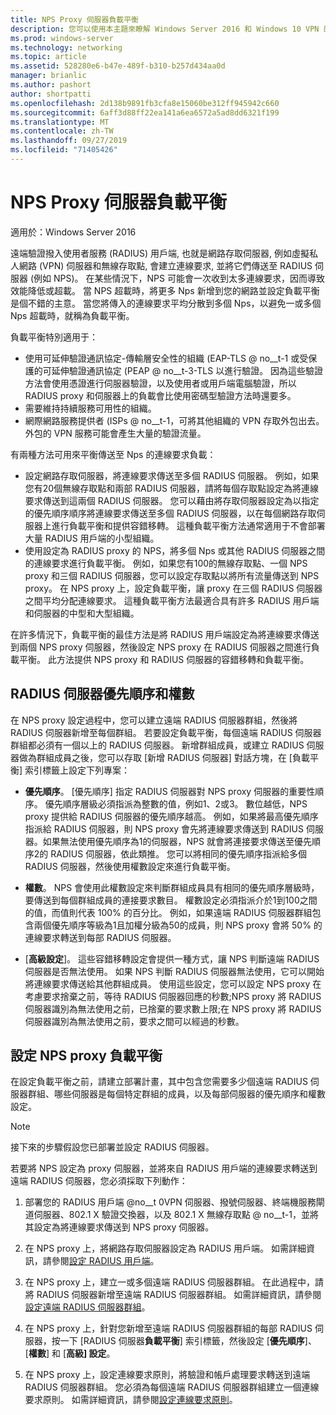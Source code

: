 ```yaml
---
title: NPS Proxy 伺服器負載平衡
description: 您可以使用本主題來瞭解 Windows Server 2016 和 Windows 10 VPN 的功能。
ms.prod: windows-server
ms.technology: networking
ms.topic: article
ms.assetid: 528280e6-b47e-489f-b310-b257d434aa0d
manager: brianlic
ms.author: pashort
author: shortpatti
ms.openlocfilehash: 2d138b9891fb3cfa8e15060be312ff945942c660
ms.sourcegitcommit: 6aff3d88ff22ea141a6ea6572a5ad8dd6321f199
ms.translationtype: MT
ms.contentlocale: zh-TW
ms.lasthandoff: 09/27/2019
ms.locfileid: "71405426"
---
```

# <a name="nps-proxy-server-load-balancing"></a>NPS Proxy 伺服器負載平衡

適用於：Windows Server 2016

遠端驗證撥入使用者服務 (RADIUS) 用戶端, 也就是網路存取伺服器, 例如虛擬私人網路 (VPN) 伺服器和無線存取點, 會建立連線要求, 並將它們傳送至 RADIUS 伺服器 (例如 NPS)。 在某些情況下，NPS 可能會一次收到太多連線要求，因而導致效能降低或超載。 當 NPS 超載時，將更多 Nps 新增到您的網路並設定負載平衡是個不錯的主意。 當您將傳入的連線要求平均分散到多個 Nps，以避免一或多個 Nps 超載時，就稱為負載平衡。

負載平衡特別適用于：

- 使用可延伸驗證通訊協定-傳輸層安全性的組織 \(EAP-TLS @ no__t-1 或受保護的可延伸驗證通訊協定 \(PEAP @ no__t-3-TLS 以進行驗證。 因為這些驗證方法會使用憑證進行伺服器驗證，以及使用者或用戶端電腦驗證，所以 RADIUS proxy 和伺服器上的負載會比使用密碼型驗證方法時還要多。
- 需要維持持續服務可用性的組織。
- 網際網路服務提供者 \(ISPs @ no__t-1，可將其他組織的 VPN 存取外包出去。 外包的 VPN 服務可能會產生大量的驗證流量。

有兩種方法可用來平衡傳送至 Nps 的連線要求負載：

- 設定網路存取伺服器，將連線要求傳送至多個 RADIUS 伺服器。 例如，如果您有20個無線存取點和兩部 RADIUS 伺服器，請將每個存取點設定為將連線要求傳送到這兩個 RADIUS 伺服器。 您可以藉由將存取伺服器設定為以指定的優先順序順序將連線要求傳送至多個 RADIUS 伺服器，以在每個網路存取伺服器上進行負載平衡和提供容錯移轉。 這種負載平衡方法通常適用于不會部署大量 RADIUS 用戶端的小型組織。
- 使用設定為 RADIUS proxy 的 NPS，將多個 Nps 或其他 RADIUS 伺服器之間的連線要求進行負載平衡。 例如，如果您有100的無線存取點、一個 NPS proxy 和三個 RADIUS 伺服器，您可以設定存取點以將所有流量傳送到 NPS proxy。 在 NPS proxy 上，設定負載平衡，讓 proxy 在三個 RADIUS 伺服器之間平均分配連線要求。 這種負載平衡方法最適合具有許多 RADIUS 用戶端和伺服器的中型和大型組織。

在許多情況下，負載平衡的最佳方法是將 RADIUS 用戶端設定為將連線要求傳送到兩個 NPS proxy 伺服器，然後設定 NPS proxy 在 RADIUS 伺服器之間進行負載平衡。 此方法提供 NPS proxy 和 RADIUS 伺服器的容錯移轉和負載平衡。

## <a name="radius-server-priority-and-weight"></a>RADIUS 伺服器優先順序和權數

在 NPS proxy 設定過程中，您可以建立遠端 RADIUS 伺服器群組，然後將 RADIUS 伺服器新增至每個群組。 若要設定負載平衡，每個遠端 RADIUS 伺服器群組都必須有一個以上的 RADIUS 伺服器。 新增群組成員，或建立 RADIUS 伺服器做為群組成員之後，您可以存取 [新增 RADIUS 伺服器] 對話方塊，在 [負載平衡] 索引標籤上設定下列專案：

- **優先順序**。 [優先順序] 指定 RADIUS 伺服器對 NPS proxy 伺服器的重要性順序。 優先順序層級必須指派為整數的值，例如1、2或3。 數位越低，NPS proxy 提供給 RADIUS 伺服器的優先順序越高。 例如，如果將最高優先順序指派給 RADIUS 伺服器，則 NPS proxy 會先將連線要求傳送到 RADIUS 伺服器。如果無法使用優先順序為1的伺服器，NPS 就會將連接要求傳送至優先順序2的 RADIUS 伺服器，依此類推。 您可以將相同的優先順序指派給多個 RADIUS 伺服器，然後使用權數設定來進行負載平衡。

- **權數**。 NPS 會使用此權數設定來判斷群組成員具有相同的優先順序層級時，要傳送到每個群組成員的連接要求數目。 權數設定必須指派介於1到100之間的值，而值則代表 100% 的百分比。 例如，如果遠端 RADIUS 伺服器群組包含兩個優先順序等級為1且加權分級為50的成員，則 NPS proxy 會將 50% 的連線要求轉送到每部 RADIUS 伺服器。

- [**高級設定**]。 這些容錯移轉設定會提供一種方式，讓 NPS 判斷遠端 RADIUS 伺服器是否無法使用。 如果 NPS 判斷 RADIUS 伺服器無法使用，它可以開始將連線要求傳送給其他群組成員。 使用這些設定，您可以設定 NPS proxy 在考慮要求捨棄之前，等待 RADIUS 伺服器回應的秒數;NPS proxy 將 RADIUS 伺服器識別為無法使用之前，已捨棄的要求數上限;在 NPS proxy 將 RADIUS 伺服器識別為無法使用之前，要求之間可以經過的秒數。

## <a name="configure-nps-proxy-load-balancing"></a>設定 NPS proxy 負載平衡

在設定負載平衡之前，請建立部署計畫，其中包含您需要多少個遠端 RADIUS 伺服器群組、哪些伺服器是每個特定群組的成員，以及每部伺服器的優先順序和權數設定。

>[!NOTE]
>接下來的步驟假設您已部署並設定 RADIUS 伺服器。

若要將 NPS 設定為 proxy 伺服器，並將來自 RADIUS 用戶端的連線要求轉送到遠端 RADIUS 伺服器，您必須採取下列動作：

1. 部署您的 RADIUS 用戶端 @no__t 0VPN 伺服器、撥號伺服器、終端機服務閘道伺服器、802.1 X 驗證交換器，以及 802.1 X 無線存取點 @ no__t-1，並將其設定為將連線要求傳送到 NPS proxy 伺服器。

2. 在 NPS proxy 上，將網路存取伺服器設定為 RADIUS 用戶端。 如需詳細資訊，請參閱[設定 RADIUS 用戶端](https://docs.microsoft.com/windows-server/networking/technologies/nps/nps-radius-clients-configure)。

3. 在 NPS proxy 上，建立一或多個遠端 RADIUS 伺服器群組。 在此過程中，請將 RADIUS 伺服器新增至遠端 RADIUS 伺服器群組。 如需詳細資訊，請參閱[設定遠端 RADIUS 伺服器群組](https://docs.microsoft.com/windows-server/networking/technologies/nps/nps-crp-rrsg-configure)。

4. 在 NPS proxy 上，針對您新增至遠端 RADIUS 伺服器群組的每部 RADIUS 伺服器，按一下 [RADIUS 伺服器**負載平衡**] 索引標籤，然後設定 [**優先順序**]、[**權數**] 和 [**高級] 設定**。

5. 在 NPS proxy 上，設定連線要求原則，將驗證和帳戶處理要求轉送到遠端 RADIUS 伺服器群組。 您必須為每個遠端 RADIUS 伺服器群組建立一個連線要求原則。 如需詳細資訊，請參閱[設定連線要求原則](https://docs.microsoft.com/windows-server/networking/technologies/nps/nps-crp-configure)。


